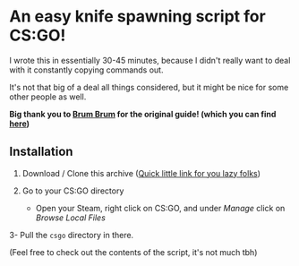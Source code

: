 # An easy knife spawning script for CS:GO!

I wrote this in essentially 30-45 minutes, because I didn't really want to deal with it constantly copying commands out.

It's not that big of a deal all things considered, but it might be nice for some other people as well.

**Big thank you to [Brum Brum](https://steamcommunity.com/id/brumbrum96) for the original guide! 
(which you can find [here](https://steamcommunity.com/sharedfiles/filedetails/?id=1474604735))**

## Installation

1. Download / Clone this archive ([Quick little link for you lazy folks](https://github.com/dynamyc010/csgo-easy-knives/archive/refs/heads/master.zip))

2. Go to your CS:GO directory
   
   - Open your Steam, right click on CS:GO, and under *Manage* click on *Browse Local Files*

3- Pull the `csgo` directory in there.

(Feel free to check out the contents of the script, it's not much tbh)


